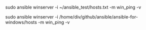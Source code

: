 sudo ansible winserver -i ~/ansible_test/hosts.txt -m win_ping -v

sudo ansible winserver -i /home/div/github/ansible/ansible-for-windows/hosts -m win_ping -v